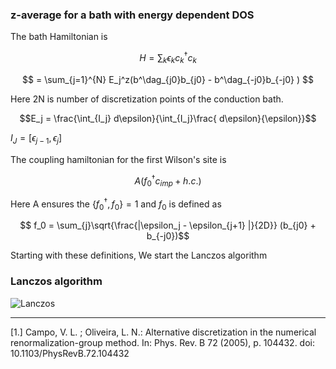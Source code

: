 ### z-average for a bath with energy dependent DOS
 
The bath Hamiltonian is

$$ H = \sum_k \epsilon_k c_{k}^\dag c_{k} $$

$$  = \sum_{j=1}^{N} E_j^z(b^\dag_{j0}b_{j0} - b^\dag_{-j0}b_{-j0}  ) $$

Here 2N is number of discretization points of the conduction bath. 

$$E_j = \frac{\int_{I_j}  d\epsilon}{\int_{I_j}\frac{ d\epsilon}{\epsilon}}$$

$I_J = [\epsilon_{j-1} , \epsilon_{j}]$ 

The coupling hamiltonian for the first Wilson's site 
is 

$$ A (f_0^\dag c_{imp} + h.c.) $$

Here A ensures the $\{f_0^\dag, f_0\} = 1$ and $f_0$ is defined as 


$$  f_0 = \sum_{j}\sqrt{\frac{|\epsilon_j - \epsilon_{j+1} |}{2D}} (b_{j0} + b_{-j0})$$


Starting with these definitions, We start the Lanczos algorithm

### Lanczos algorithm

![Lanczos](./lanczos.png)



---
[1.] Campo, V. L. ; Oliveira, L. N.: Alternative discretization in the numerical renormalization-group
method. In: Phys. Rev. B 72 (2005), p. 104432. doi: 10.1103/PhysRevB.72.104432

